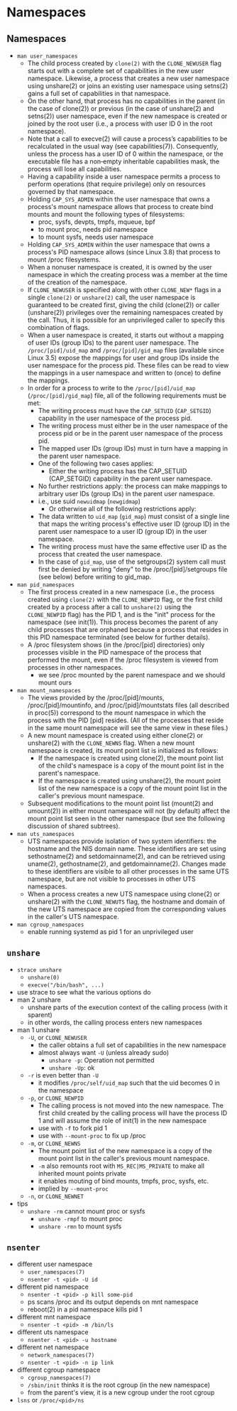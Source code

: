 Namespaces
==========

## Namespaces

- `man user_namespaces`
  - The child process created by `clone(2)` with the `CLONE_NEWUSER` flag
    starts out with a complete set of capabilities in the new user namespace.
    Likewise, a process that creates a new user namespace using unshare(2) or
    joins an existing user namespace using setns(2) gains a full set of
    capabilities in that namespace.
  - On the other hand, that process has no capabilities in the parent (in the
    case of clone(2)) or previous (in the case of unshare(2) and setns(2))
    user namespace, even if the new namespace is created or joined by the root
    user (i.e., a process with user ID 0 in the root namespace).
  - Note that a call to execve(2) will cause a process’s capabilities to be
    recalculated in the  usual  way  (see  capabilities(7)).  Consequently,
    unless the process has a user ID of 0 within the namespace, or the
    executable file has a non‐empty inheritable capabilities mask, the process
    will lose all capabilities.
  - Having a capability inside a user namespace permits a process to perform
    operations (that require privilege) only on resources governed by that
    namespace.
  - Holding `CAP_SYS_ADMIN` within the user namespace that owns a process's
    mount namespace allows that process to create bind mounts and mount the
    following types of filesystems:
    - proc, sysfs, devpts, tmpfs, mqueue, bpf
    - to mount proc, needs pid namespace
    - to mount sysfs, needs user namespace
  - Holding `CAP_SYS_ADMIN` within the user namespace that owns a process's
    PID namespace allows (since Linux 3.8) that process to mount /proc
    filesystems.
  - When a nonuser namespace is created, it is owned by the user namespace in
    which the creating process was a member at the time of the creation of the
    namespace.
  - If `CLONE_NEWUSER` is specified along with other `CLONE_NEW*` flags in a
    single `clone(2)` or `unshare(2)` call, the user namespace is guaranteed
    to be created first, giving the child (clone(2)) or caller (unshare(2))
    privileges over the remaining namespaces created by the call.  Thus, it is
    possible for an unprivileged caller to specify this combination of flags.
  - When a user namespace is created, it starts out without a mapping of user
    IDs (group IDs) to the parent user namespace. The `/proc/[pid]/uid_map`
    and `/proc/[pid]/gid_map` files (available since Linux 3.5) expose the
    mappings for user and group IDs inside the user namespace for the process
    pid.  These files can be read to view the mappings in a user namespace and
    written to (once) to define the mappings.
  - In order for a process to write to the `/proc/[pid]/uid_map`
    (`/proc/[pid]/gid_map`) file, all of the following requirements must be
    met:
    - The writing process must have the `CAP_SETUID` (`CAP_SETGID`) capability
      in the user namespace of the process pid.
    - The writing process must either be in the user namespace of the process
      pid or be in the parent user namespace of the process pid.
    - The mapped user IDs (group IDs) must in turn have a mapping in the
      parent user namespace.
    - One of the following two cases applies:
      - Either the writing process has the CAP_SETUID (CAP_SETGID) capability
      	in the parent user namespace.
	- No further restrictions apply: the process can make mappings to
	  arbitrary user IDs (group IDs) in the parent user namespace.
	- i.e., use suid `newuidmap` (`newgidmap`)
      - Or otherwise all of the following restrictions apply:
	- The data written to `uid_map` (`gid_map`) must consist of a single
	  line that maps the writing process's effective user ID (group ID) in
	  the parent user namespace to a user ID (group ID) in the user
	  namespace.
	- The writing process must have the same effective user ID as the
	  process that created the user namespace.
	- In the case of `gid_map`, use of the setgroups(2) system call must
	  first be denied by writing "deny" to the /proc/[pid]/setgroups file
	  (see below) before writing to gid_map.
- `man pid_namespaces`
  - The first process created in a new namespace (i.e., the process created
    using `clone(2)` with the `CLONE_NEWPID` flag, or the first child created
    by a process after a call to `unshare(2)` using the `CLONE_NEWPID` flag)
    has the PID 1, and is the "init" process for the namespace (see init(1)).
    This process becomes the parent of any child processes that are orphaned
    because a process that resides in this PID namespace terminated (see below
    for further details).
  - A /proc filesystem shows (in the /proc/[pid] directories) only processes
    visible in the PID namespace of the process that performed the mount, even
    if the /proc filesystem is viewed from processes in other namespaces.
    - we see /proc mounted by the parent namespace and we should mount ours
- `man mount_namespaces`
  - The views provided by the /proc/[pid]/mounts, /proc/[pid]/mountinfo, and
    /proc/[pid]/mountstats files (all described in proc(5)) correspond to the
    mount namespace in which the process with the PID [pid] resides. (All of
    the processes that reside in the same mount namespace will see the same
    view in these files.)
  - A new mount namespace is created using either clone(2) or unshare(2) with
    the `CLONE_NEWNS` flag.  When a new mount namespace is created, its mount
    point list is initialized as follows:
    - If the namespace is created using clone(2), the mount point list of the
      child's namespace is a copy of the mount point list in the parent's
      namespace.
    - If the namespace is created using unshare(2), the mount point list of
      the new namespace is a copy of the mount point list in the caller's
      previous mount namespace.
  - Subsequent modifications to the mount point list (mount(2) and umount(2))
    in either mount namespace will not (by default) affect the mount point
    list seen in the other namespace (but see the following discussion of
    shared subtrees).
- `man uts_namespaces`
  - UTS namespaces provide isolation of two system identifiers: the hostname
    and the NIS domain name. These identifiers are set using sethostname(2)
    and setdomainname(2), and can be retrieved using uname(2), gethostname(2),
    and getdomainname(2). Changes made to these identifiers are visible to all
    other processes in the same UTS namespace, but are not visible to
    processes in other UTS namespaces.
  - When a process creates a new UTS namespace using clone(2) or unshare(2)
    with the `CLONE_NEWUTS` flag, the hostname and domain of the new UTS
    namespace are copied from the corresponding values in the caller's UTS
    namespace.
- `man cgroup_namespaces`
  - enable running systemd as pid 1 for an unprivileged user

## `unshare`

- `strace unshare`
  - `unshare(0)`
  - `execve("/bin/bash", ...)`
- use strace to see what the various options do
- man 2 unshare
  - unshare parts of the execution context of the calling process (with it
    sparent)
  - in other words, the calling process enters new namespaces
- man 1 unshare
  - `-U`, or `CLONE_NEWUSER`
    - the caller obtains a full set of capabilities in the new namespace
    - almost always want `-U` (unless already sudo)
      - `unshare -p`: Operation not permitted
      - `unshare -Up`: ok
  - `-r` is even better than `-U`
    - it modifies `/proc/self/uid_map` such that the uid becomes 0 in the
      namespace
  - `-p`, or `CLONE_NEWPID`
    - The calling process is not moved into the new namespace.  The first
      child created by the calling process will have the process ID 1 and will
      assume the role of init(1) in the new namespace
    - use with `-f` to fork pid 1
    - use with `--mount-proc` to fix up /proc
  - `-m`, or `CLONE_NEWNS`
    - The mount point list of the new namespace is a copy of the mount point
      list in the caller's previous mount namespace.
    - `-m` also remounts root with `MS_REC|MS_PRIVATE` to make all inherited
      mount points private
    - it enables mouting of bind mounts, tmpfs, proc, sysfs, etc.
    - implied by `--mount-proc`
  - `-n`, or `CLONE_NEWNET`
- tips
  - `unshare -rm` cannot mount proc or sysfs
    - `unshare -rmpf` to mount proc
    - `unshare -rmn` to mount sysfs

## `nsenter`

- different user namespace
  - `user_namespaces(7)`
  - `nsenter -t <pid> -U id`
- different pid namespace
  - `nsenter -t <pid> -p kill some-pid`
  - ps scans /proc and its output depends on mnt namespace
  - reboot(2) in a pid namespace kills pid 1
- different mnt namespace
  - `nsenter -t <pid> -m /bin/ls`
- different uts namespace
  - `nsenter -t <pid> -u hostname`
- different net namespace
  - `network_namespaces(7)`
  - `nsenter -t <pid> -n ip link`
- different cgroup namespace
  - `cgroup_namespaces(7)`
  - `/sbin/init` thinks it is the root cgroup (in the new namespace)
  - from the parent's view, it is a new cgroup under the root cgroup
- `lsns` or `/proc/<pid>/ns`
